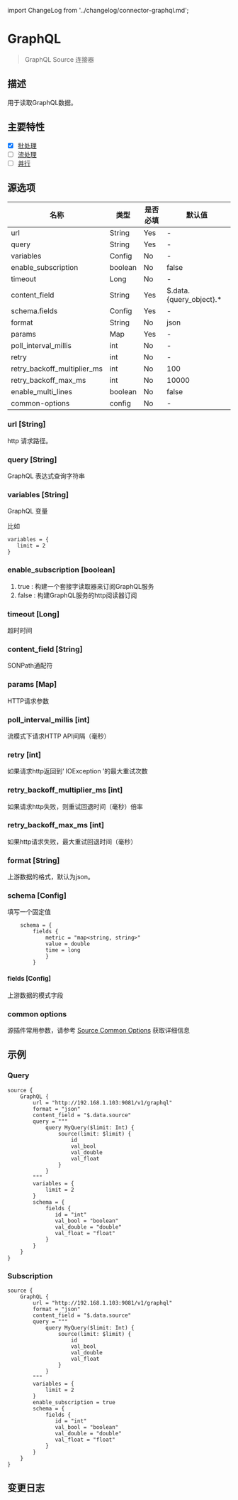 import ChangeLog from '../changelog/connector-graphql.md';

# GraphQL

> GraphQL Source 连接器

## 描述

用于读取GraphQL数据。

## 主要特性

- [x] [批处理](../../concept/connector-v2-features.md)
- [ ] [流处理](../../concept/connector-v2-features.md)
- [ ] [并行](../../concept/connector-v2-features.md)

## 源选项

| 名称                        | 类型    | 是否必填 | 默认值                  |
| --------------------------- | ------- | -------- | ----------------------- |
| url                         | String  | Yes      | -                       |
| query                       | String  | Yes      | -                       |
| variables                   | Config  | No       | -                       |
| enable_subscription         | boolean | No       | false                   |
| timeout                     | Long    | No       | -                       |
| content_field               | String  | Yes      | $.data.{query_object}.* |
| schema.fields               | Config  | Yes      | -                       |
| format                      | String  | No       | json                    |
| params                      | Map     | Yes      | -                       |
| poll_interval_millis        | int     | No       | -                       |
| retry                       | int     | No       | -                       |
| retry_backoff_multiplier_ms | int     | No       | 100                     |
| retry_backoff_max_ms        | int     | No       | 10000                   |
| enable_multi_lines          | boolean | No       | false                   |
| common-options              | config  | No       | -                       |

### url [String]

http 请求路径。

### query [String]

GraphQL 表达式查询字符串

### variables [String]

GraphQL 变量

比如

```
variables = {
   limit = 2
}
```

### enable_subscription [boolean]

1. true :  构建一个套接字读取器来订阅GraphQL服务
2. false :  构建GraphQL服务的http阅读器订阅

### timeout [Long]

超时时间

### content_field [String]

SONPath通配符

### params [Map]

HTTP请求参数

### poll_interval_millis [int]

流模式下请求HTTP API间隔（毫秒）

### retry [int]

如果请求http返回到‘ IOException ’的最大重试次数

### retry_backoff_multiplier_ms [int]

如果请求http失败，则重试回退时间（毫秒）倍率

### retry_backoff_max_ms [int]

如果http请求失败，最大重试回退时间（毫秒）

### format [String]

上游数据的格式，默认为json。

### schema [Config]

填写一个固定值

```hocon
    schema = {
        fields {
            metric = "map<string, string>"
            value = double
            time = long
            }
        }

```

#### fields [Config]

上游数据的模式字段

### common options

源插件常用参数，请参考 [Source Common Options](../source-common-options.md) 获取详细信息

## 示例

### Query

```hocon
source {
    GraphQL {
        url = "http://192.168.1.103:9081/v1/graphql"
        format = "json"
        content_field = "$.data.source"
        query = """
            query MyQuery($limit: Int) {
                source(limit: $limit) {
                    id
                    val_bool
                    val_double
                    val_float
                }
            }
        """
        variables = {
            limit = 2
        }
        schema = {
            fields {
               id = "int"
               val_bool = "boolean"
               val_double = "double"
               val_float = "float"
            }
        }
    }
}
```

### Subscription

```hocon
source {
    GraphQL {
        url = "http://192.168.1.103:9081/v1/graphql"
        format = "json"
        content_field = "$.data.source"
        query = """
            query MyQuery($limit: Int) {
                source(limit: $limit) {
                    id
                    val_bool
                    val_double
                    val_float
                }
            }
        """
        variables = {
            limit = 2
        }
        enable_subscription = true
        schema = {
            fields {
               id = "int"
               val_bool = "boolean"
               val_double = "double"
               val_float = "float"
            }
        }
    }
}
```

## 变更日志

<ChangeLog />

